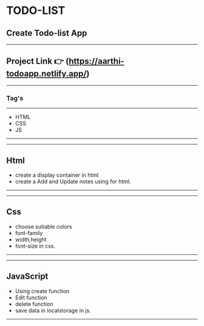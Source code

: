 # TODO-LIST

##  Create Todo-list App
***
## Project Link 👉 (https://aarthi-todoapp.netlify.app/)
***
### Tag's
****
+ HTML
+ CSS
+ JS
****
****
## Html
+ create a display container in html
+ create a Add and Update notes using for html.
****
****
## Css
+ choose sutiable colors
+ font-family
+ width,height
+ font-size in css.
****
****
## JavaScript
+ Using create function
+ Edit function
+ delete function
+ save data in  localstorage in js.
****
  
